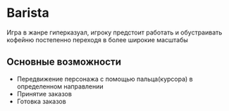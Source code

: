 # Barista

Игра в жанре гиперказуал, игроку предстоит работать и обустраивать кофейню постепенно переходя в более широкие масштабы

## Основные возможности
- Передвижение персонажа с помощью пальца(курсора) в определенном направлении
- Принятие заказов
- Готовка заказов